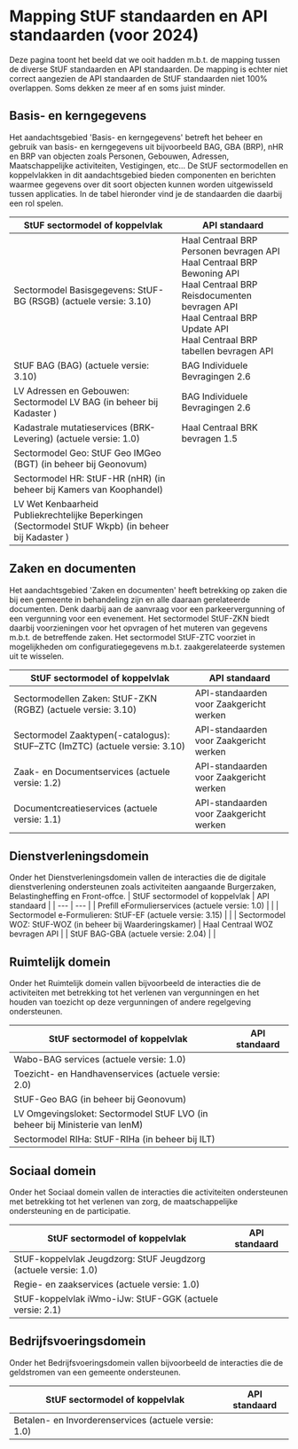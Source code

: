 # Mapping StUF standaarden en API standaarden (voor 2024)
Deze pagina toont het beeld dat we ooit hadden m.b.t. de mapping tussen de diverse StUF standaarden en API standaarden.
De mapping is echter niet correct aangezien de API standaarden de StUF standaarden niet 100% overlappen. Soms dekken ze meer af en soms juist minder.

## Basis- en kerngegevens
Het aandachtsgebied 'Basis- en kerngegevens' betreft het beheer en gebruik van basis- en kerngegevens uit bijvoorbeeld BAG, GBA (BRP), nHR en BRP van objecten 
zoals Personen, Gebouwen, Adressen, Maatschappelijke activiteiten, Vestigingen, etc... De StUF sectormodellen en koppelvlakken in dit aandachtsgebied bieden 
componenten en berichten waarmee gegevens over dit soort objecten kunnen worden uitgewisseld tussen applicaties. In de tabel hieronder vind je de standaarden die 
daarbij een rol spelen.

| StUF sectormodel of koppelvlak | API standaard |
| --- | --- |
| Sectormodel Basisgegevens: StUF-BG (RSGB) (actuele versie: 3.10) | Haal Centraal BRP Personen bevragen API<br/>Haal Centraal BRP Bewoning API<br/>Haal Centraal BRP Reisdocumenten bevragen API<br/>Haal Centraal BRP Update API<br/>Haal Centraal BRP tabellen bevragen API |
| StUF BAG (BAG) (actuele versie: 3.10) | BAG Individuele Bevragingen 2.6 |
| LV Adressen en Gebouwen: Sectormodel LV BAG (in beheer bij Kadaster ) |  BAG Individuele Bevragingen 2.6 |
| Kadastrale mutatieservices (BRK-Levering) (actuele versie: 1.0) | Haal Centraal BRK bevragen 1.5 |
| Sectormodel Geo: StUF Geo IMGeo (BGT) (in beheer bij Geonovum) |  |
| Sectormodel HR: StUF-HR (nHR) (in beheer bij Kamers van Koophandel) |  |
| LV Wet Kenbaarheid Publiekrechtelijke Beperkingen (Sectormodel StUF Wkpb) (in beheer bij Kadaster ) | |

## Zaken en documenten
Het aandachtsgebied 'Zaken en documenten' heeft betrekking op zaken die bij een gemeente in behandeling zijn en alle daaraan gerelateerde documenten. Denk daarbij 
aan de aanvraag voor een parkeervergunning of een vergunning voor een evenement. Het sectormodel StUF-ZKN biedt daarbij voorzieningen voor het opvragen of het muteren 
van gegevens m.b.t. de betreffende zaken. Het sectormodel StUF-ZTC voorziet in mogelijkheden om configuratiegegevens m.b.t. zaakgerelateerde systemen uit te wisselen.

| StUF sectormodel of koppelvlak | API standaard |
| --- | --- |
| Sectormodellen Zaken: StUF-ZKN (RGBZ) (actuele versie: 3.10) | API-standaarden voor Zaakgericht werken |
| Sectormodel Zaaktypen(-catalogus): StUF–ZTC (ImZTC) (actuele versie: 3.10) | API-standaarden voor Zaakgericht werken |
| Zaak- en Documentservices (actuele versie: 1.2) | API-standaarden voor Zaakgericht werken |
| Documentcreatieservices (actuele versie: 1.1) | API-standaarden voor Zaakgericht werken |

## Dienstverleningsdomein
Onder het Dienstverleningsdomein vallen de interacties die de digitale dienstverlening ondersteunen zoals activiteiten aangaande Burgerzaken, Belastingheffing en Front-offce.
| StUF sectormodel of koppelvlak | API standaard |
| --- | --- |
| Prefill eFormulierservices (actuele versie: 1.0) |  | 
| Sectormodel e-Formulieren: StUF-EF (actuele versie: 3.15) |  |
| Sectormodel WOZ: StUF-WOZ (in beheer bij Waarderingskamer) | Haal Centraal WOZ bevragen API |
| StUF BAG-GBA (actuele versie: 2.04) |  |

## Ruimtelijk domein
Onder het Ruimtelijk domein vallen bijvoorbeeld de interacties die de activiteiten met betrekking tot het verlenen van vergunningen en het houden van toezicht op deze vergunningen of andere regelgeving ondersteunen.

| StUF sectormodel of koppelvlak | API standaard |
| --- | --- |
| Wabo-BAG services (actuele versie: 1.0)|  |
| Toezicht- en Handhavenservices (actuele versie: 2.0)|  |
| StUF-Geo BAG (in beheer bij Geonovum)|  |
| LV Omgevingsloket: Sectormodel StUF LVO  (in beheer bij Ministerie van IenM)|  |
| Sectormodel RIHa: StUF-RIHa  (in beheer bij ILT)|  |

## Sociaal domein
Onder het Sociaal domein vallen de interacties die activiteiten ondersteunen met betrekking tot het verlenen van zorg, de maatschappelijke ondersteuning en de participatie.

| StUF sectormodel of koppelvlak | API standaard |
| --- | --- |
| StUF-koppelvlak Jeugdzorg: StUF Jeugdzorg (actuele versie: 1.0) |  |
| Regie- en zaakservices (actuele versie: 1.0) |  |
| StUF-koppelvlak iWmo-iJw: StUF-GGK (actuele versie: 2.1) |  |

## Bedrijfsvoeringsdomein
Onder het Bedrijfsvoeringsdomein vallen bijvoorbeeld de interacties die de geldstromen van een gemeente ondersteunen.

| StUF sectormodel of koppelvlak | API standaard |
| --- | --- |
| Betalen- en Invorderenservices (actuele versie: 1.0) |  |
